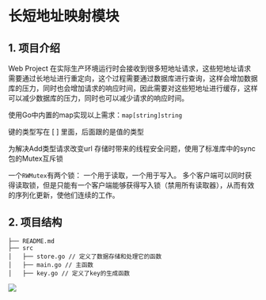 # 长短地址映射模块

## 1. 项目介绍
Web Project 在实际生产环境运行时会接收到很多短地址请求，这些短地址请求需要通过长地址进行重定向，这个过程需要通过数据库进行查询，这样会增加数据库的压力，同时也会增加请求的响应时间，因此需要对这些短地址进行缓存，这样可以减少数据库的压力，同时也可以减少请求的响应时间。

使用Go中内置的map实现以上需求：`map[string]string`

键的类型写在 [ ] 里面，后面跟的是值的类型

为解决Add类型请求改变url 存储时带来的线程安全问题，使用了标准库中的sync包的Mutex互斥锁

一个`RWMutex`有两个锁： 一个用于读取，一个用于写入。
多个客户端可以同时获得读取锁，但是只能有一个客户端能够获得写入锁（禁用所有读取器），从而有效的序列化更新，使他们连续的工作。

## 2. 项目结构
```
├── README.md
├── src 
│   ├── store.go // 定义了数据存储和处理它的函数
│   ├── main.go // 主函数
│   ├── key.go // 定义了key的生成函数
```
![](https://image-20220620.oss-cn-guangzhou.aliyuncs.com/image/20230419171551.png)
